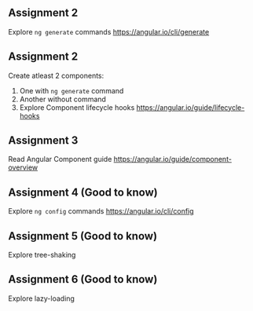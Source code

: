 ## Assignment 2

Explore `ng generate` commands
https://angular.io/cli/generate

## Assignment 2

Create atleast 2 components:
1. One with `ng generate`  command
2. Another without command
3. Explore Component lifecycle hooks
https://angular.io/guide/lifecycle-hooks

## Assignment 3

Read Angular Component guide
https://angular.io/guide/component-overview


## Assignment 4 (Good to know)

Explore `ng config` commands
https://angular.io/cli/config

## Assignment 5 (Good to know)

Explore tree-shaking

## Assignment 6 (Good to know)

Explore lazy-loading
